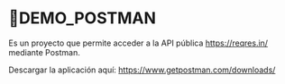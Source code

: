 # 👋DEMO_POSTMAN

Es un proyecto que permite acceder a la API pública https://reqres.in/ mediante Postman.

Descargar la aplicación aquí: https://www.getpostman.com/downloads/
